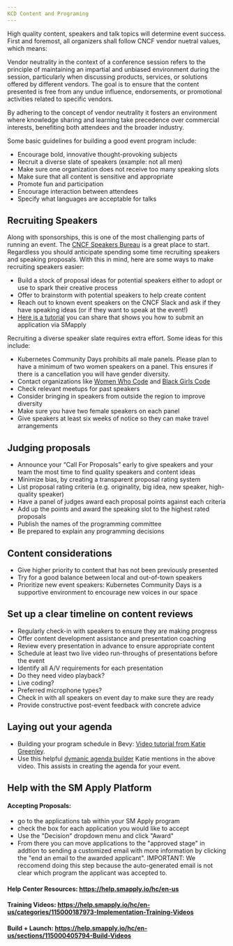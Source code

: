 ```yaml
---
KCD Content and Programing
---
```


High quality content, speakers and talk topics will determine event success. First and foremost, all organizers shall follow CNCF vendor nuetral values, which means:

Vendor neutrality in the context of a conference session refers to the principle of maintaining an impartial and unbiased environment during the session, particularly when discussing products, services, or solutions offered by different vendors. The goal is to ensure that the content presented is free from any undue influence, endorsements, or promotional activities related to specific vendors.

By adhering to the concept of vendor neutrality it fosters an environment where knowledge sharing and learning take precedence over commercial interests, benefiting both attendees and the broader industry.


Some basic guidelines for building a good event program include:
* Encourage bold, innovative thought-provoking subjects
* Recruit a diverse slate of speakers (example: not all men)
* Make sure one organization does not receive too many speaking slots
* Make sure that all content is sensitive and appropriate
* Promote fun and participation
* Encourage interaction between attendees
* Specify what languages are acceptable for talks


## Recruiting Speakers

Along with sponsorships, this is one of the most challenging parts of running an event. The [CNCF Speakers Bureau](https://www.cncf.io/blog/2020/01/31/cncf-speakers-bureau-a-great-resource/)  is a great place to start. Regardless you should anticipate spending some time recruiting speakers and speaking proposals.  With this in mind, here are some ways to make recruiting speakers easier:

* Build a stock of proposal ideas for potential speakers either to adopt or use to spark their creative process
* Offer to brainstorm with potential speakers to help create content
* Reach out to known event speakers on the CNCF Slack and ask if they have speaking ideas (or if they want to speak at the event!)
* [Here is a tutorial](https://drive.google.com/file/d/1kp6F_Bggc8qZ-iuWr9CqVjlF_qAzhwU9/view?usp=sharing) you can share that shows you how to submit an application via SMapply

Recruiting a diverse speaker slate requires extra effort. Some ideas for this include:
* Kubernetes Community Days prohibits all male panels. Please plan to have a minimum of two women speakers on a panel. This ensures if there is a cancellation you will have gender diversity.
* Contact organizations like [Women Who Code](https://www.womenwhocode.com/) and [Black Girls Code](http://www.blackgirlscode.com/)
* Check relevant meetups for past speakers
* Consider bringing in speakers from outside the region to improve diversity
* Make sure you have two female speakers on each panel
* Give speakers at least six weeks of notice so they can make travel arrangements

## Judging proposals

* Announce your “Call For Proposals” early to give speakers and your team the most time to find quality speakers and content ideas
* Minimize bias, by creating a transparent proposal rating system
* List proposal rating criteria (e.g. originality, big idea, new speaker, high-quality speaker) 
* Have a panel of judges award each proposal points against each criteria
* Add up the points and award the speaking slot to the highest rated proposals
* Publish the names of the programming committee
* Be prepared to explain any programming decisions

## Content considerations

* Give higher priority to content that has not been previously presented 
* Try for a good balance between local and out-of-town speakers
* Prioritize new event speakers: Kubernetes Community Days is a supportive environment to encourage new voices in our space

## Set up a clear timeline on content reviews

* Regularly check-in with speakers to ensure they are making progress
* Offer content development assistance and presentation coaching
* Review every presentation in advance to ensure appropriate content
* Schedule at least two live video run-throughs of presentations before the event
 * Identify all A/V requirements for each presentation
 * Do they need video playback?
 * Live coding?
 * Preferred microphone types?
* Check in with all speakers on event day to make sure they are ready
* Provide constructive post-event feedback with concrete advice

## Laying out your agenda
* Building your program schedule in Bevy: [Video tutorial from Katie Greenley](https://drive.google.com/file/d/1Q9WOcCKFKQheiRoB3z0pkmlh_HUZS8Mb/view?usp=sharing).
* Use this helpful [dymanic agenda builder](https://docs.google.com/spreadsheets/d/1y_QZdKGMja1YZnpkPSNxQQHBmK1TBN_NUW9kStdrTQk/edit?usp=sharing) Katie mentions in the above video. This assists in creating the agenda for your event.

## Help with the SM Apply Platform

#### Accepting Proposals:
* go to the applications tab within your SM Apply program
* check the box for each application you would like to accept
* Use the "Decision" dropdown menu and click "Award"
* From there you can move applications to the "approved stage" in addtion to sending a customized email with more information by clicking the "end an email to the awarded applicant". IMPORTANT: We reccomend doing this step because the auto-generated email is not clear which program the applicant was accepted to.
#### Help Center Resources: https://help.smapply.io/hc/en-us
#### Training Videos: https://help.smapply.io/hc/en-us/categories/115000187973-Implementation-Training-Videos
#### Build + Launch: https://help.smapply.io/hc/en-us/sections/115000405794-Build-Videos
